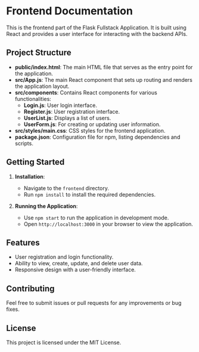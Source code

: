 # Frontend Documentation

This is the frontend part of the Flask Fullstack Application. It is built using React and provides a user interface for interacting with the backend APIs.

## Project Structure

- **public/index.html**: The main HTML file that serves as the entry point for the application.
- **src/App.js**: The main React component that sets up routing and renders the application layout.
- **src/components**: Contains React components for various functionalities:
  - **Login.js**: User login interface.
  - **Register.js**: User registration interface.
  - **UserList.js**: Displays a list of users.
  - **UserForm.js**: For creating or updating user information.
- **src/styles/main.css**: CSS styles for the frontend application.
- **package.json**: Configuration file for npm, listing dependencies and scripts.

## Getting Started

1. **Installation**: 
   - Navigate to the `frontend` directory.
   - Run `npm install` to install the required dependencies.

2. **Running the Application**: 
   - Use `npm start` to run the application in development mode. 
   - Open `http://localhost:3000` in your browser to view the application.

## Features

- User registration and login functionality.
- Ability to view, create, update, and delete user data.
- Responsive design with a user-friendly interface.

## Contributing

Feel free to submit issues or pull requests for any improvements or bug fixes. 

## License

This project is licensed under the MIT License.